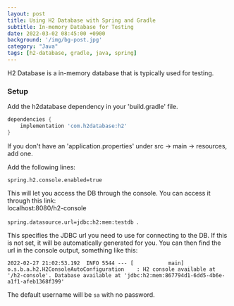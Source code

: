```yaml
---
layout: post
title: Using H2 Database with Spring and Gradle
subtitle: In-memory Database for Testing
date: 2022-03-02 08:45:00 +0900
background: '/img/bg-post.jpg'
category: "Java"
tags: [h2-database, gradle, java, spring]
---
```


H2 Database is a in-memory database that is typically used for testing.

### Setup
Add the h2database dependency in your 'build.gradle' file.

```groovy
dependencies {
    implementation 'com.h2database:h2'
}
```

If you don't have an 'application.properties' under src -> main -> resources, add one. 

Add the following lines:

`spring.h2.console.enabled=true`  

This will let you access the DB through the console. You can access it through this link:  
localhost:8080/h2-console

`spring.datasource.url=jdbc:h2:mem:testdb
`. 

This specifies the JDBC url you need to use for connecting to the DB. If this is not set, it will be automatically generated for you. You can then find the url in the console output, something like this:

```shell
2022-02-27 21:02:53.192  INFO 5544 --- [           main] o.s.b.a.h2.H2ConsoleAutoConfiguration    : H2 console available at '/h2-console'. Database available at 'jdbc:h2:mem:867794d1-6dd5-4b6e-a1f1-afeb1368f399'
```

The default username will be `sa` with no password. 